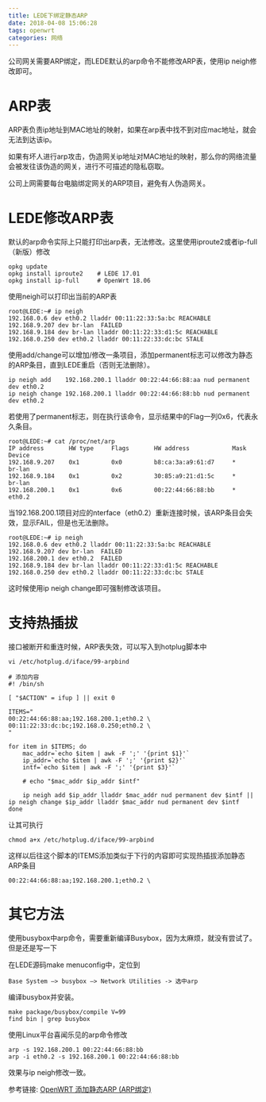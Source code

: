 ```yaml
---
title: LEDE下绑定静态ARP
date: 2018-04-08 15:06:28
tags: openwrt
categories: 网络
---
```

公司网关需要ARP绑定，而LEDE默认的arp命令不能修改ARP表，使用ip neigh修改即可。
<!-- more -->
# ARP表

ARP表负责ip地址到MAC地址的映射，如果在arp表中找不到对应mac地址，就会无法到达该ip。

如果有坏人进行arp攻击，伪造网关ip地址对MAC地址的映射，那么你的网络流量会被发往该伪造的网关，进行不可描述的隐私窃取。

公司上网需要每台电脑绑定网关的ARP项目，避免有人伪造网关。

# LEDE修改ARP表

默认的arp命令实际上只能打印出arp表，无法修改。这里使用iproute2或者ip-full（新版）修改

	opkg update
	opkg install iproute2    # LEDE 17.01
	opkg install ip-full     # OpenWrt 18.06
	

使用neigh可以打印出当前的ARP表

	root@LEDE:~# ip neigh
	192.168.0.6 dev eth0.2 lladdr 00:11:22:33:5a:bc REACHABLE
	192.168.9.207 dev br-lan  FAILED
	192.168.9.184 dev br-lan lladdr 00:11:22:33:d1:5c REACHABLE
	192.168.0.250 dev eth0.2 lladdr 00:11:22:33:dc:bc STALE

使用add/change可以增加/修改一条项目，添加permanent标志可以修改为静态的ARP条目，直到LEDE重启（否则无法删除）。

	ip neigh add    192.168.200.1 lladdr 00:22:44:66:88:aa nud permanent dev eth0.2
	ip neigh change 192.168.200.1 lladdr 00:22:44:66:88:bb nud permanent dev eth0.2

若使用了permanent标志，则在执行该命令，显示结果中的Flag一列0x6，代表永久条目。

	root@LEDE:~# cat /proc/net/arp
	IP address       HW type     Flags       HW address            Mask     Device
	192.168.9.207    0x1         0x0         b8:ca:3a:a9:61:d7     *        br-lan
	192.168.9.184    0x1         0x2         30:85:a9:21:d1:5c     *        br-lan
	192.168.200.1    0x1         0x6         00:22:44:66:88:bb     *        eth0.2

当192.168.200.1项目对应的nterface（eth0.2）重新连接时候，该ARP条目会失效，显示FAIL，但是也无法删除。

	root@LEDE:~# ip neigh
	192.168.0.6 dev eth0.2 lladdr 00:11:22:33:5a:bc REACHABLE
	192.168.9.207 dev br-lan  FAILED
	192.168.200.1 dev eth0.2  FAILED
	192.168.9.184 dev br-lan lladdr 00:11:22:33:d1:5c REACHABLE
	192.168.0.250 dev eth0.2 lladdr 00:11:22:33:dc:bc STALE

这时候使用ip neigh change即可强制修改该项目。

# 支持热插拔

接口被断开和重连时候，ARP表失效，可以写入到hotplug脚本中

	vi /etc/hotplug.d/iface/99-arpbind
	
	# 添加内容
	#! /bin/sh

	[ "$ACTION" = ifup ] || exit 0

	ITEMS="
	00:22:44:66:88:aa;192.168.200.1;eth0.2 \
	00:11:22:33:dc:bc;192.168.0.250;eth0.2 \
	"

	for item in $ITEMS; do
		mac_addr=`echo $item | awk -F ';' '{print $1}'`
		ip_addr=`echo $item | awk -F ';' '{print $2}'`
		intf=`echo $item | awk -F ';' '{print $3}'`
		
		# echo "$mac_addr $ip_addr $intf"
		
		ip neigh add $ip_addr lladdr $mac_addr nud permanent dev $intf || ip neigh change $ip_addr lladdr $mac_addr nud permanent dev $intf
	done

让其可执行

	chmod a+x /etc/hotplug.d/iface/99-arpbind

这样以后往这个脚本的ITEMS添加类似于下行的内容即可实现热插拔添加静态ARP条目

	00:22:44:66:88:aa;192.168.200.1;eth0.2 \

# 其它方法

使用busybox中arp命令，需要重新编译Busybox，因为太麻烦，就没有尝试了。但是还是写一下

在LEDE源码make menuconfig中，定位到

	Base System –> busybox –> Network Utilities -> 选中arp

编译busybox并安装。

	make package/busybox/compile V=99
	find bin | grep busybox

使用Linux平台喜闻乐见的arp命令修改

	arp -s 192.168.200.1 00:22:44:66:88:bb
	arp -i eth0.2 -s 192.168.200.1 00:22:44:66:88:bb

效果与ip neigh修改一致。

参考链接: [OpenWRT 添加静态ARP (ARP绑定)](https://blog.csdn.net/bingyu9875/article/details/79075523)
